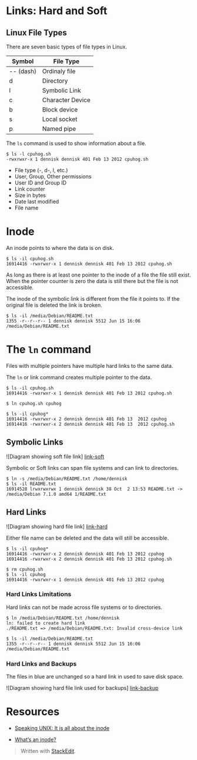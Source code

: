 # Links: Hard and Soft

## Linux File Types

There are seven basic types of file types in Linux.

| Symbol    | File Type       |
|-----------|-----------------|
| -- (dash) | Ordinaly file   |
| d         | Directory       |
| l         | Symbolic Link   |
| c         | Character Device|
| b         | Block device    |
| s         | Local socket    |
| p         | Named pipe      |

The `ls` command is used to show information about a file.

```
$ ls -l cpuhog.sh
-rwxrwxr-x 1 dennisk dennisk 401 Feb 13 2012 cpuhog.sh
```

- File type (-, d-, l, etc.)
- User, Group, Other permissions
- User ID and Group ID
- Link counter
- Size in bytes
- Date last modified
- File name
  
# Inode

  An inode points to where the data is on disk.

```
$ ls -il cpuhog.sh
16914416 -rwxrwxr-x 1 dennisk dennisk 401 Feb 13 2012 cpuhog.sh
```

As long as there is at least one pointer to the inode of a file the file still exist. When the pointer counter is zero the data is still there but the file is not accessible.

The inode of the symbolic link is different from the file it points to. If the original file is deleted the link is broken.

```
$ ls -il /media/Debian/README.txt
1355 -r--r--r-- 1 dennisk dennisk 5512 Jun 15 16:06 /media/Debian/README.txt
```

# The `ln` command

Files with multiple pointers have multiple hard links to the same data.

The `ln` or link command creates multiple pointer to the data.

```
$ ls -il cpuhog.sh
16914416 -rwxrwxr-x 1 dennisk dennisk 401 Feb 13 2012 cpuhog.sh

$ ln cpuhog.sh cpuhog

$ ls -il cpuhog*
16914416 -rwxrwxr-x 2 dennisk dennisk 401 Feb 13  2012 cpuhog
16914416 -rwxrwxr-x 2 dennisk dennisk 401 Feb 13  2012 cpuhog.sh
```
## Symbolic Links

![Diagram showing soft file link] [link-soft]

Symbolic or Soft links can span file systems and can link to directories.

```
$ ln -s /media/Debian/README.txt /home/dennisk
$ ls -il README.txt
16914528 lrwxrwxrwx 1 dennisk dennisk 38 Oct  2 13:53 README.txt -> /media/Debian 7.1.0 amd64 1/README.txt
```

## Hard Links

![Diagram showing hard file link] [link-hard]

Either file name can be deleted and the data will still be accessible.

```
$ ls -il cpuhog*
16914416 -rwxrwxr-x 2 dennisk dennisk 401 Feb 13 2012 cpuhog
16914416 -rwxrwxr-x 2 dennisk dennisk 401 Feb 13 2012 cpuhog.sh

$ rm cpuhog.sh
$ ls -il cpuhog
16914416 -rwxrwxr-x 1 dennisk dennisk 401 Feb 13 2012 cpuhog
```
### Hard Links Limitations

Hard links can not be made across file systems or to directories.

```
$ ln /media/Debian/README.txt /home/dennisk
ln: failed to create hard link 
./README.txt => /media/Debian/README.txt: Invalid cross-device link

$ ls -il /media/Debian/README.txt
1355 -r--r--r-- 1 dennisk dennisk 5512 Jun 15 16:06 /media/Debian/README.txt
```
### Hard Links and Backups
 
The files in blue are unchanged so a hard link in used to save disk space.
 
 ![Diagram showing hard file link used for backups] [link-backup]

# Resources

- [Speaking UNIX: It is all about the inode](http://www.ibm.com/developerworks/aix/library/au-speakingunix14/ "Speaking UNIX: It is all about the inode")

- [What’s an inode?](http://www.linux-mag.com/id/8658/ "What is an inode?")
  
  <!-- Links -->
  
  [link-soft]: https://s3.amazonaws.com/CIS126DL/Images/link-soft.png "soft link"
  [link-hard]: https://s3.amazonaws.com/CIS126DL/Images/link-hard.png "hard link"
  [link-backup]: https://s3.amazonaws.com/CIS126DL/Images/link-backup.png "Using hard links for backup"


> Written with [StackEdit](https://stackedit.io/).